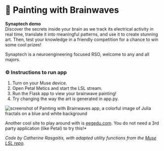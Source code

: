 # 🧠 Painting with Brainwaves
**Synaptech demo** <br/>
Discover the secrets inside your brain as we track its electrical activity in real time, translate it into meaningful patterns, and use it to create stunning art. Then, test your knowledge in a friendly competition for a chance to win some cool prizes!

Synaptech is a neuroengineering focused RSO, welcome to any and all majors.

### ⚙️ Instructions to run app
1. Turn on your Muse device.
2. Open Petal Metics and start the LSL stream.
3. Run the Flask app to view your brainwave painting!
4. Try changing the way the art is generated in app.py.

![screenshot of Painting with Brainwaves app, a colorful image of Julia fractals on a blue and white background](https://i.imgur.com/mBSoBhF.jpg)

Another cool site to play around with is [eegedu.com](https://eegedu.com/). You do not need a 3rd party application (like Petal) to try this!*

*Code by Catherine Rasgaitis, with adapted utility functions from the [Muse LSL repo](https://github.com/alexandrebarachant/muse-lsl/blob/master/examples/utils.py).*